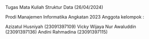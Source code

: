 Tugas Mata Kuliah Struktur Data (26/04/2024)

Prodi Manajemen Informatika Angkatan 2023 Anggota kelompok :

Azizatul Husniyah (23091397109)
Vicky Wijaya Nur Awaluddin (23091397136)
Andini Rahmadina (23091397115)
